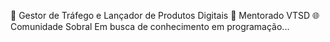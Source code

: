 🎯 Gestor de Tráfego e Lançador de Produtos Digitais
🚀 Mentorado VTSD
🌐 Comunidade Sobral 
Em busca de conhecimento em programação...

<!---
williantrafegopago/williantrafegopago is a ✨ special ✨ repository because its `README.md` (this file) appears on your GitHub profile.
You can click the Preview link to take a look at your changes.
--->
